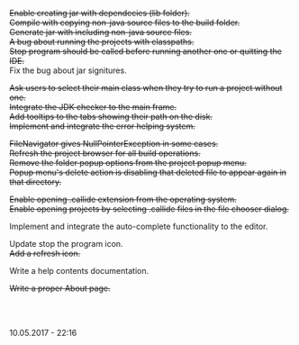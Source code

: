 <del>Enable creating jar with dependecies (lib folder).</del> <br>
<del>Compile with copying non-java source files to the build folder. </del> <br>
<del>Generate jar with including non-java source files.</del> <br>
<del>A bug about running the projects with classpaths.</del> <br>
<del>Stop program should be called before running another one or quitting the IDE.</del> <br>
Fix the bug about jar signitures.

<del>Ask users to select their main class when they try to run a project without one.</del> <br>
<del>Integrate the JDK checker to the main frame.</del> <br> 
<del>Add tooltips to the tabs showing their path on the disk.</del> <br> 
<del>Implement and integrate the error helping system.</del><br>

<del>FileNavigator gives NullPointerException in some cases.</del> <br>
<del>Refresh the project browser for all build operations.</del> <br>
<del>Remove the folder popup options from the project popup menu.</del> <br>
<del>Popup menu's delete action is disabling that deleted file to appear again in that directory.</del> <br>

<del>Enable opening .callide extension from the operating system.</del><br>
<del>Enable opening projects by selecting .callide files in the file chooser dialog.</del> <br>

Implement and integrate the auto-complete functionality to the editor.<br>

Update stop the program icon.<br>
<del>Add a refresh icon.</del><br>

Write a help contents documentation.<br>

<del>Write a proper About page.</del><br>

<br><br>

10.05.2017 - 22:16
